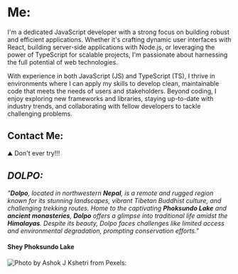 # Me:
I'm a dedicated JavaScript developer with a strong focus on building robust and efficient applications. Whether it's crafting dynamic user interfaces with React, building server-side applications with Node.js, or leveraging the power of TypeScript for scalable projects, I'm passionate about harnessing the full potential of web technologies.

With experience in both JavaScript (JS) and TypeScript (TS), I thrive in environments where I can apply my skills to develop clean, maintainable code that meets the needs of users and stakeholders. Beyond coding, I enjoy exploring new frameworks and libraries, staying up-to-date with industry trends, and collaborating with fellow developers to tackle challenging problems.

## Contact Me:
⛰ Don't ever try!!!

## *DOLPO:*
*"**Dolpo**, located in northwestern **Nepal**, is a remote and rugged region known for its stunning landscapes, vibrant Tibetan Buddhist culture, and challenging trekking routes. Home to the captivating **Phoksundo Lake** and **ancient monasteries**, **Dolpo** offers a glimpse into traditional life amidst the **Himalayas**. Despite its beauty, Dolpo faces challenges like limited access and environmental degradation, prompting conservation efforts."*




#### Shey Phoksundo Lake
![Photo by Ashok J Kshetri from Pexels:](https://images.pexels.com/photos/12092187/pexels-photo-12092187.jpeg)
